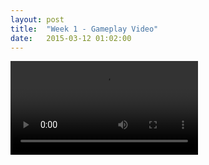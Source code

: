 ```yaml
---
layout: post
title:  "Week 1 - Gameplay Video"
date:   2015-03-12 01:02:00
---
```


<video src="{{vids/week1-playtest.mp4 | prepend: site.baseurl | prepend: site.url }}"></video>
